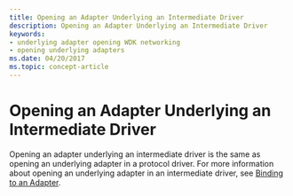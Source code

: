 ```yaml
---
title: Opening an Adapter Underlying an Intermediate Driver
description: Opening an Adapter Underlying an Intermediate Driver
keywords:
- underlying adapter opening WDK networking
- opening underlying adapters
ms.date: 04/20/2017
ms.topic: concept-article
---
```


# Opening an Adapter Underlying an Intermediate Driver





Opening an adapter underlying an intermediate driver is the same as opening an underlying adapter in a protocol driver. For more information about opening an underlying adapter in an intermediate driver, see [Binding to an Adapter](binding-to-an-adapter.md).

 

 





